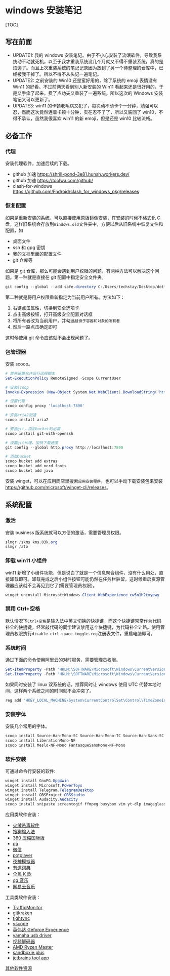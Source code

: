 # windows 安装笔记

[TOC]

## 写在前面

- UPDATE1: 我的 windows 安装笔记。由于不小心安装了流氓软件，导致我系统动不动就死机，以至于我才重装系统没几个月就又不得不重装系统，真的是烦透了。而且上次重装系统的笔记记录因为放到了另一个待整理的仓库中，已经被我干掉了。所以不得不从头记一遍笔记。
- UPDATE2: 之前安装的 Win10 还是蛮好用的，除了系统的 emoji 表情没有 Win11 的好看。不过前两天看到别人新安装的 Win11 看起来还是很好用的，于是又手痒了起来，费了点功夫又重装了一遍系统。所以这次的 Windows 安装笔记又可以更新了。
- UPDATE3: win11 的卡顿老毛病又犯了，每次动不动卡个一分钟，勉强可以忍，然而这次竟然连着卡顿十分钟，实在忍不了了，所以又装回了 win10，不得不承认，虽然我很喜欢 win11 的新 emoji，但是还是 win10 比较流畅。

## 必备工作

### 代理

安装代理软件，加速后续的下载。

- github 加速 <https://shrill-pond-3e81.hunsh.workers.dev/>
- github 加速 <https://toolwa.com/github/>
- clash-for-windows <https://github.com/Fndroid/clash_for_windows_pkg/releases>

### 恢复配置

如果是重新安装的系统，可以直接使用原版镜像安装，在安装的时候不格式化 C 盘，这样旧系统会存放到`Windows.old`文件夹中，方便以后从旧系统中恢复文件和配置，如

- 桌面文件
- ssh 和 gpg 密钥
- 我的文档里面的配置文件
- git 仓库等

如果是 git 仓库，那么可能会遇到用户权限的问题，有两种方法可以解决这个问题。第一种就是直接在 git 配置中指定安全文件夹。

```powershell
git config --global --add safe.directory C:/Users/techstay/Desktop/dotfiles
```

第二种就是将用户权限重新指定为当前用户所有。方法如下：

1. 右键点击属性，切换到安全选项卡
1. 点击高级按钮，打开高级安全配置对话框
1. 将所有者改为当前用户，并勾选`替换子容器和对象的所有者`
1. 然后一路点击确定即可

这时候使用 git 命令应该就不会出现问题了。

### 包管理器

安装 scoop。

```powershell
# 首先设置允许运行远程脚本
Set-ExecutionPolicy RemoteSigned -Scope CurrentUser

# 安装scoop
Invoke-Expression (New-Object System.Net.WebClient).DownloadString('https://get.scoop.sh')

# 设置代理
scoop config proxy 'localhost:7890'

# 安装aria2加速
scoop install aria2

# 安装git，添加bucket时必需
scoop install git-with-openssh

# 设置git代理，加快下载速度
git config --global http.proxy http://localhost:7890

# 添加bucket
scoop bucket add extras
scoop bucket add nerd-fonts
scoop bucket add java
```

安装 winget，可以在应用商店里搜索`应用安装程序`，也可以手动下载安装包来安装 <https://github.com/microsoft/winget-cli/releases>。

## 系统配置

### 激活

安装 business 版系统就可以方便的激活，需要管理员权限。

```powershell
slmgr /skms kms.03k.org
slmgr /ato
```

### 卸载 win11 小组件

win11 新增了小组件功能，但是说白了就是一个信息聚合组件，没有什么用处，直接卸载即可。卸载完成之后小组件按钮可能仍然在任务栏驻留，这时候重启资源管理器应该就不会再见到它了(需要管理员权限)。

```powershell
winget uninstall MicrosoftWindows.Client.WebExperience_cw5n1h2txyewy
```

### 禁用 Ctrl+空格

默认情况下`Ctrl+空格`是输入法中英文切换的快捷键，而这个快捷键常常作为代码补全的快捷键，经常敲代码的同学建议禁用这个快捷键，为代码补全让路。使用管理员权限执行`disable-ctrl-space-toggle.reg`注册表文件，重启电脑即可。

### 系统时间

通过下面的命令使用阿里云的对时服务，需要管理员权限。

```powershell
Set-ItemProperty -Path "HKLM:\SOFTWARE\Microsoft\Windows\CurrentVersion\DateTime\Servers" -Name "0" -Value "ntp.aliyun.com" -Type "String"
Set-ItemProperty -Path "HKLM:\SOFTWARE\Microsoft\Windows\CurrentVersion\DateTime\Servers" -Name "(default)" -Value 0
```

如果同时安装了 linux 双系统的话，推荐同时让 windows 使用 UTC 代替本地时间，这样两个系统之间的时间就不会冲突了。

```powershell
reg add "HKEY_LOCAL_MACHINE\System\CurrentControlSet\Control\TimeZoneInformation" /v RealTimeIsUniversal /d 1 /t REG_DWORD /f
```

### 安装字体

安装几个常用的字体。

```powershell
scoop install Source-Han-Mono-SC Source-Han-Mono-TC Source-Han-Sans-SC Source-Han-Sans-TC Source-Han-Sans-J
scoop install LiberationMono-NF
scoop install Meslo-NF-Mono FantasqueSansMono-NF-Mono
```

### 软件安装

可通过命令行安装的软件:

```powershell
winget install GnuPG.Gpg4win
winget install Microsoft.PowerToys
winget install Telegram.TelegramDesktop
winget install OBSProject.OBSStudio
winget install Audacity.Audacity
scoop install snipaste screentogif ffmpeg busybox vim yt-dlp imageglass exiftool
```

应用类软件安装：

- [火绒杀毒软件](https://www.huorong.cn/person5.html)
- [搜狗输入法](https://pinyin.sogou.com/)
- [360 压缩国际版](https://www.360totalsecurity.com/zh-cn/360zip/)
- [qq](https://im.qq.com/pcqq)
- [微信](https://pc.weixin.qq.com)
- [potplayer](https://potplayer.daum.net)
- [夜神模拟器](https://www.yeshen.com)
- [有道词典](http://cidian.youdao.com/index.html)
- [全民 K 歌](https://kg.qq.com/index-pc.html)
- [qq 音乐](https://y.qq.com)
- [网易云音乐](https://music.163.com/#/download)

工具类软件安装：

- [TrafficMonitor](https://gitee.com/zhongyang219/TrafficMonitor/releases)
- [gitkraken](https://www.gitkraken.com/download/windows64)
- [tightvnc](https://www.tightvnc.com/download.php)
- [vscode](https://code.visualstudio.com)
- [英伟达 Geforce Experience](https://www.nvidia.com/en-us/geforce/geforce-experience/)
- [yamaha usb driver](https://usa.yamaha.com/support/updates/yamaha_steinberg_usb_driver_for_win.html)
- [视频解码器](https://codecguide.com/klcp_beta.htm)
- [AMD Ryzen Master](https://www.amd.com/zh-hans/technologies/ryzen-master)
- [sandboxie plus](https://github.com/sandboxie-plus/Sandboxie/releases)
- [jetbrains tool app](https://www.jetbrains.com/toolbox-app/)

[其他软件资源](../software-resources/README.md)
